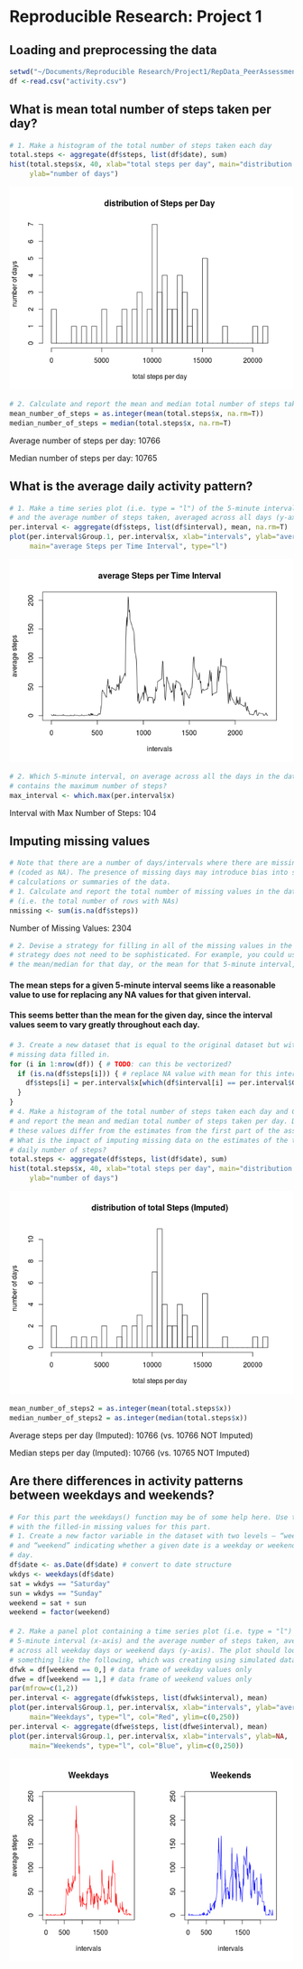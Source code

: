 # Reproducible Research: Project 1

## Loading and preprocessing the data

```r
setwd("~/Documents/Reproducible Research/Project1/RepData_PeerAssessment1")
df <-read.csv("activity.csv")
```

## What is mean total number of steps taken per day?


```r
# 1. Make a histogram of the total number of steps taken each day
total.steps <- aggregate(df$steps, list(df$date), sum)
hist(total.steps$x, 40, xlab="total steps per day", main="distribution of Steps per Day",
     ylab="number of days")
```

![](./PA1_template_files/figure-html/unnamed-chunk-2-1.png) 


```r
# 2. Calculate and report the mean and median total number of steps taken per day
mean_number_of_steps = as.integer(mean(total.steps$x, na.rm=T))
median_number_of_steps = median(total.steps$x, na.rm=T)
```

Average number of steps per day: 10766

Median number of steps per day: 10765

## What is the average daily activity pattern?


```r
# 1. Make a time series plot (i.e. type = "l") of the 5-minute interval (x-axis)
# and the average number of steps taken, averaged across all days (y-axis)
per.interval <- aggregate(df$steps, list(df$interval), mean, na.rm=T)
plot(per.interval$Group.1, per.interval$x, xlab="intervals", ylab="average steps",
     main="average Steps per Time Interval", type="l")
```

![](./PA1_template_files/figure-html/unnamed-chunk-4-1.png) 


```r
# 2. Which 5-minute interval, on average across all the days in the dataset,
# contains the maximum number of steps?
max_interval <- which.max(per.interval$x)
```

Interval with Max Number of Steps: 104

## Imputing missing values


```r
# Note that there are a number of days/intervals where there are missing values
# (coded as NA). The presence of missing days may introduce bias into some
# calculations or summaries of the data.
# 1. Calculate and report the total number of missing values in the dataset
# (i.e. the total number of rows with NAs)
nmissing <- sum(is.na(df$steps))
```

Number of Missing Values: 2304


```r
# 2. Devise a strategy for filling in all of the missing values in the dataset. The
# strategy does not need to be sophisticated. For example, you could use
# the mean/median for that day, or the mean for that 5-minute interval, etc.
```

#### The mean steps for a given 5-minute interval seems like a reasonable value to use for replacing any NA values for that given interval.
#### This seems better than the mean for the given day, since the interval values seem to vary greatly throughout each day.


```r
# 3. Create a new dataset that is equal to the original dataset but with the
# missing data filled in.
for (i in 1:nrow(df)) { # TODO: can this be vectorized?
  if (is.na(df$steps[i])) { # replace NA value with mean for this interval
    df$steps[i] = per.interval$x[which(df$interval[i] == per.interval$Group.1)]
  }
}
# 4. Make a histogram of the total number of steps taken each day and Calculate
# and report the mean and median total number of steps taken per day. Do
# these values differ from the estimates from the first part of the assignment?
# What is the impact of imputing missing data on the estimates of the total
# daily number of steps?
total.steps <- aggregate(df$steps, list(df$date), sum)
hist(total.steps$x, 40, xlab="total steps per day", main="distribution of total Steps (Imputed)",
     ylab="number of days")
```

![](./PA1_template_files/figure-html/unnamed-chunk-8-1.png) 

```r
mean_number_of_steps2 = as.integer(mean(total.steps$x))
median_number_of_steps2 = as.integer(median(total.steps$x))
```

Average steps per day (Imputed): 10766 (vs. 10766 NOT Imputed)

Median steps per day (Imputed): 10766 (vs. 10765 NOT Imputed)

## Are there differences in activity patterns between weekdays and weekends?


```r
# For this part the weekdays() function may be of some help here. Use the dataset
# with the filled-in missing values for this part.
# 1. Create a new factor variable in the dataset with two levels – “weekday”
# and “weekend” indicating whether a given date is a weekday or weekend
# day.
df$date <- as.Date(df$date) # convert to date structure
wkdys <- weekdays(df$date)
sat = wkdys == "Saturday"
sun = wkdys == "Sunday"
weekend = sat + sun
weekend = factor(weekend)

# 2. Make a panel plot containing a time series plot (i.e. type = "l") of the
# 5-minute interval (x-axis) and the average number of steps taken, averaged
# across all weekday days or weekend days (y-axis). The plot should look
# something like the following, which was creating using simulated data:
dfwk = df[weekend == 0,] # data frame of weekday values only
dfwe = df[weekend == 1,] # data frame of weekend values only
par(mfrow=c(1,2))
per.interval <- aggregate(dfwk$steps, list(dfwk$interval), mean)
plot(per.interval$Group.1, per.interval$x, xlab="intervals", ylab="average steps",
     main="Weekdays", type="l", col="Red", ylim=c(0,250))
per.interval <- aggregate(dfwe$steps, list(dfwe$interval), mean)
plot(per.interval$Group.1, per.interval$x, xlab="intervals", ylab=NA,
     main="Weekends", type="l", col="Blue", ylim=c(0,250))
```

![](./PA1_template_files/figure-html/unnamed-chunk-9-1.png) 
